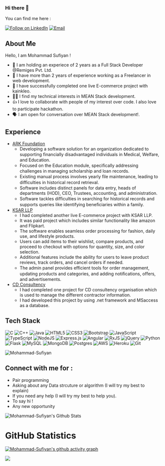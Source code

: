 ### Hi there 👋


<!-- Mohammad-Sufiyan's readme.md file -->

You can find me here :
<p align="left">
  <a href="https://www.linkedin.com/in/mohammad-sufiyan-974520172/"><img title="Follow on LinkedIn" src="https://img.shields.io/badge/LinkedIn-0077B5?style=for-the-badge&logo=linkedin&logoColor=white"/></a>
  <a href="mailto:mdsufiyanidrisi786@gmail.com"><img title="Email" src="https://img.shields.io/badge/Gmail-D14836?style=for-the-badge&logo=gmail&logoColor=white"/></a>

## About Me
Hello, I am Mohammad Sufiyan !
- 🔭 I am holding an experiece of 2 years as a Full Stack Developer @Remiges Pvt. Ltd.
- 🌱 I have more than 2 years of experience working as a Freelancer in web development.
- 🌱 I have successfully completed one live E-commerce project with kainkleo.
- 👩‍💻 I find my technical interests in MEAN Stack development. 
- 👍 I love to collaborate with people of my interest over code. I also love to participate hackathon. 
- 🗣️ I am open for conversation over MEAN Stack development!. 

## Experience 
 - [ARK Foundation]() 
    - Developing a software solution for an organization dedicated to supporting ﬁnancially disadvantaged individuals in Medical, Welfare, and Education.
    - Focused on the Education module, speciﬁcally addressing challenges in managing scholarship and loan records.
    - Existing manual process involves yearly ﬁle maintenance, leading to diﬃculties in historical record retrieval.
    - Software includes distinct panels for data entry, heads of departments (HOD), CEO, Trustees, accounting, and administration.
    - Software tackles diﬃculties in searching for historical records and supports queries like identifying beneﬁciaries within a family.
 - [KSAR LLP]() 
    - I had completed another live E-commerce project with KSAR LLP.
    - It was paid project which includes similar functionality like amazon and Flipkart.
    - The software enables seamless order processing for fashion, daily use, and lifestyle products.
    - Users can add items to their wishlist, compare products, and proceed to checkout with options for quantity, size, and color selection.
    - Additional features include the ability for users to leave product reviews, track orders, and cancel orders if needed.
    - The admin panel provides eﬃcient tools for order management, updating products and categories, and adding notiﬁcations, oﬀers, and advertisements.
 - [CD Consultency]() 
    - I had completed one project for CD consultency organisation which is used to manage the different contractor information.
    - I had developed this project by using .net framework and MSaccess as a database.
 
## Tech Stack

![C](https://img.shields.io/badge/c-%2300599C.svg?style=for-the-badge&logo=c&logoColor=white)
![C++](https://img.shields.io/badge/c++-%2300599C.svg?style=for-the-badge&logo=c%2B%2B&logoColor=white)
![Java](https://img.shields.io/badge/java-%23ED8B00.svg?style=for-the-badge&logo=java&logoColor=white)
![HTML5](https://img.shields.io/badge/html5-%23E34F26.svg?style=for-the-badge&logo=html5&logoColor=white)
![CSS3](https://img.shields.io/badge/css3-%231572B6.svg?style=for-the-badge&logo=css3&logoColor=white)
![Bootstrap](https://img.shields.io/badge/bootstrap-%23563D7C.svg?style=for-the-badge&logo=bootstrap&logoColor=white)
![JavaScript](https://img.shields.io/badge/javascript-%23323330.svg?style=for-the-badge&logo=javascript&logoColor=%23F7DF1E)
![TypeScript](https://img.shields.io/badge/typescript-%23007ACC.svg?style=for-the-badge&logo=typescript&logoColor=white)
![NodeJS](https://img.shields.io/badge/node.js-6DA55F?style=for-the-badge&logo=node.js&logoColor=white)
![Express.js](https://img.shields.io/badge/express.js-%23404d59.svg?style=for-the-badge&logo=express&logoColor=%2361DAFB)
![Angular](https://img.shields.io/badge/angular-%23DD0031.svg?style=for-the-badge&logo=angular&logoColor=white)
![RxJS](https://img.shields.io/badge/rxjs-%23B7178C.svg?style=for-the-badge&logo=reactivex&logoColor=white)
![jQuery](https://img.shields.io/badge/jquery-%230769AD.svg?style=for-the-badge&logo=jquery&logoColor=white)
![Python](https://img.shields.io/badge/python-3670A0?style=for-the-badge&logo=python&logoColor=ffdd54)
![Flask](https://img.shields.io/badge/flask-%23000.svg?style=for-the-badge&logo=flask&logoColor=white)
![MySQL](https://img.shields.io/badge/mysql-%2300f.svg?style=for-the-badge&logo=mysql&logoColor=white)
![MongoDB](https://img.shields.io/badge/MongoDB-%234ea94b.svg?style=for-the-badge&logo=mongodb&logoColor=white)
![Postgres](https://img.shields.io/badge/postgres-%23316192.svg?style=for-the-badge&logo=postgresql&logoColor=white)
![AWS](https://img.shields.io/badge/AWS-%23FF9900.svg?style=for-the-badge&logo=amazon-aws&logoColor=white)
![Heroku](https://img.shields.io/badge/heroku-%23430098.svg?style=for-the-badge&logo=heroku&logoColor=white)
![Git](https://img.shields.io/badge/git-%23F05033.svg?style=for-the-badge&logo=git&logoColor=white)
<p align="left"> 
<img src="https://komarev.com/ghpvc/?username=Mohammad-SufiyanE&label=Views&color=blue&style=plastic" alt="Mohammad-Sufiyan" />
 </p>

## Connect with me for :
  - Pair programming
  - Asking about any Data strcuture or algorithm (I will try my best to explain)
  - If you need any help (I will try my best to help you).
  - To say hi !
  - Any new opportunity 
  

![Mohammad-Sufiyan's Github Stats](https://github-readme-stats.anuraghazra1.vercel.app/api?username=Mohammad-Sufiyan&show_icons=true&include_all_commits=true&theme=radical)

<h1 align="left">GitHub Statistics</h1>

[![Mohammad-Sufiyan's github activity graph](https://activity-graph.herokuapp.com/graph?username=Mohammad-Sufiyan&theme=github)](https://github.com/ashutosh00710/github-readme-activity-graph)


<a href="https://github.com/Mohammad-Sufiyan">
  <img align="center" src="https://github-readme-stats.vercel.app/api/top-langs/?username=Mohammad-Sufiyan&theme=tokyonight&layout=compact&" />
</a>
</p>
